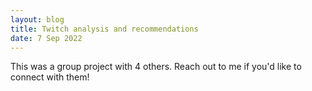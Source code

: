 ```yaml
---
layout: blog
title: Twitch analysis and recommendations
date: 7 Sep 2022
---
```

<!-- {% pdf "/projects/marshall_projects/project_docs/GSBA540_Group_Project.pdf" %} -->
This was a group project with 4 others. Reach out to me if you'd like to connect with them!
